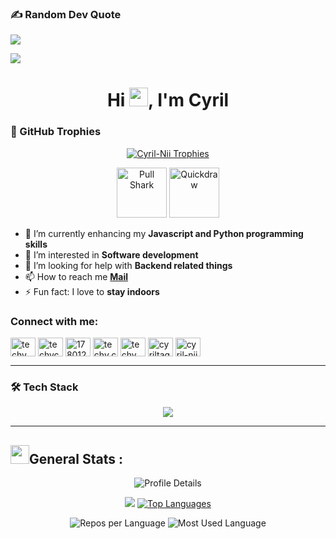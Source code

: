 ### ✍️ Random Dev Quote
![](https://quotes-github-readme.vercel.app/api?type=horizontal&theme=tokyonight)


![](https://komarev.com/ghpvc/?username=Cyril-Nii&color=blue)

<h1 align="center">Hi <img src="https://raw.githubusercontent.com/MartinHeinz/MartinHeinz/master/wave.gif" width="30px">, I'm Cyril</h1>

### 🏅 GitHub Trophies
<p align="center">
  <a href="https://github.com/ryo-ma/github-profile-trophy">
    <img src="https://github-profile-trophy.vercel.app/?username=Cyril-Nii&theme=darkhub&no-frame=true&no-bg=true&column=6&rank=SECRET,SSS,SS,S,AAA,AA,A,B,C" alt="Cyril-Nii Trophies" />
  </a></p>
  <p align="center">
   <img src="https://github.githubassets.com/images/modules/profile/achievements/pull-shark-default.png" alt="Pull Shark" width="80">
  <img src="https://github.githubassets.com/images/modules/profile/achievements/quickdraw-default.png" alt="Quickdraw" width="80">
</p>

- 🌱 I’m currently enhancing my **Javascript and Python programming skills**
- 👀 I’m interested in **Software development**
- 🤝 I’m looking for help with **Backend related things**
- 📫 How to reach me <a href="mailto:cyriltagoe0@gmail.com">**Mail**</a>
- ⚡ Fun fact: I love to **stay indoors**


<h3 align="left">Connect with me:</h3>
<p align="left">
<a href="https://twitter.com/techy_cyril_15" target="blank"><img align="center" src="https://raw.githubusercontent.com/rahuldkjain/github-profile-readme-generator/master/src/images/icons/Social/twitter.svg" alt="techy_cyril_15" height="30" width="40" /></a>
<a href="https://linkedin.com/in/techycyril15" target="blank"><img align="center" src="https://raw.githubusercontent.com/rahuldkjain/github-profile-readme-generator/master/src/images/icons/Social/linked-in-alt.svg" alt="techycyril15" height="30" width="40" /></a>
<a href="https://stackoverflow.com/users/17801201" target="blank"><img align="center" src="https://raw.githubusercontent.com/rahuldkjain/github-profile-readme-generator/master/src/images/icons/Social/stack-overflow.svg" alt="17801201" height="30" width="40" /></a>
<a href="https://fb.com/techy.cyril.18" target="blank"><img align="center" src="https://raw.githubusercontent.com/rahuldkjain/github-profile-readme-generator/master/src/images/icons/Social/facebook.svg" alt="techy.cyril.18" height="30" width="40" /></a>
<a href="https://instagram.com/techy_cyril_20" target="blank"><img align="center" src="https://raw.githubusercontent.com/rahuldkjain/github-profile-readme-generator/master/src/images/icons/Social/instagram.svg" alt="techy_cyril_20" height="30" width="40" /></a>
<a href="https://www.hackerrank.com/cyriltagoe0" target="blank"><img align="center" src="https://raw.githubusercontent.com/rahuldkjain/github-profile-readme-generator/master/src/images/icons/Social/hackerrank.svg" alt="cyriltagoe0" height="30" width="40" /></a>
<a href="https://www.leetcode.com/cyril-nii" target="blank"><img align="center" src="https://raw.githubusercontent.com/rahuldkjain/github-profile-readme-generator/master/src/images/icons/Social/leet-code.svg" alt="cyril-nii" height="30" width="40" /></a>
</p>

---

<!-- 🚀 Tech Stack -->

### 🛠 Tech Stack
<p align="center">
 <img src="https://skillicons.dev/icons?i=python,react,mongodb,fastapi,html,css,git,github,dart,linux,tailwind,bootstrap,flutter,mysql,nodejs,vscode,pycharm,webstorm,androidstudio,photoshop" />
</p>


---


## <img src="https://media.giphy.com/media/iY8CRBdQXODJSCERIr/giphy.gif" width="30px">General Stats :

<!-- Profile Details Card -->
<p align="center">
  <img src="https://github-profile-summary-cards.vercel.app/api/cards/profile-details?username=Cyril-Nii&theme=github_dark" alt="Profile Details" />
</p>

<!-- GitHub Stats -->


<!--<p align="center">
   <img src="https://streak-stats.demolab.com?user=Cyril-Nii&locale=en&mode=weekly&theme=github_dark&hide_border=false&border_radius=5&date_format=%5BY.%5Dn.j&order=3" height="150" alt="GitHub Streak"  />
</p>-->

<!--<p align="center">
  <img src="https://github-readme-streak-stats.herokuapp.com?user=Cyril-Nii&theme=github-dark&hide_border=true&background=000000" alt="GitHub Streak" />
</p>-->

<p align="center">
   <img  src="https://github-readme-stats.vercel.app/api?username=Cyril-Nii&show_icons=true&title_color=02D752&icon_color=02D752&text_color=b3b3ff&bg_color=0,000000,130F40"/>
  <a href="https://github.com/Cyril-Nii">
    <img src="https://github-readme-stats.vercel.app/api/top-langs/?username=Cyril-Nii&layout=compact&langs_count=10&count-private=true&title_color=02D752&text_color=b3b3ff&bg_color=000000" alt="Top Languages" />
  </a>
</p>


<p align="center">
  <img src="https://github-profile-summary-cards.vercel.app/api/cards/repos-per-language?username=Cyril-Nii&theme=github_dark" alt="Repos per Language" />
  <img src="https://github-profile-summary-cards.vercel.app/api/cards/most-commit-language?username=Cyril-Nii&theme=github_dark" alt="Most Used Language" />
</p>
